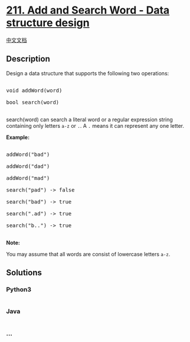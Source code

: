 # [211. Add and Search Word - Data structure design](https://leetcode.com/problems/add-and-search-word-data-structure-design)

[中文文档](/solution/0200-0299/0211.Add%20and%20Search%20Word%20-%20Data%20structure%20design/README.md)

## Description
<p>Design a data structure that supports the following two operations:</p>



<pre>

void addWord(word)

bool search(word)

</pre>



<p>search(word) can search a literal word or a regular expression string containing only letters <code>a-z</code> or <code>.</code>. A <code>.</code> means it can represent any one letter.</p>



<p><strong>Example:</strong></p>



<pre>

addWord(&quot;bad&quot;)

addWord(&quot;dad&quot;)

addWord(&quot;mad&quot;)

search(&quot;pad&quot;) -&gt; false

search(&quot;bad&quot;) -&gt; true

search(&quot;.ad&quot;) -&gt; true

search(&quot;b..&quot;) -&gt; true

</pre>



<p><b>Note:</b><br />

You may assume that all words are consist of lowercase letters <code>a-z</code>.</p>




## Solutions


<!-- tabs:start -->

### **Python3**

```python

```

### **Java**

```java

```

### **...**
```

```

<!-- tabs:end -->